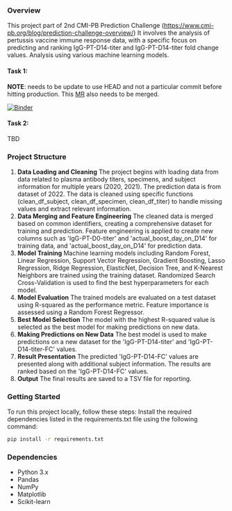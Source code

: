 

### Overview
This project part of 2nd CMI-PB Prediction Challenge (https://www.cmi-pb.org/blog/prediction-challenge-overview/)
It involves the analysis of pertussis vaccine immune response data, with a specific focus on predicting and ranking IgG-PT-D14-titer and IgG-PT-D14-titer fold change values. Analysis using various machine learning models.

#### Task 1: 

**NOTE**: needs to be update to use HEAD and not a particular commit before hitting production. This [MR](https://github.com/jhsiao12/cmi-pb/pull/1) also needs to be merged. 

[![Binder](https://mybinder.org/badge_logo.svg)](https://mybinder.org/v2/gh/jhsiao12/cmi-pb/d0ae94098d237ad8250e90f8d873d6b933267dbb?labpath=Task1_peng_comment.ipynb)


#### Task 2: 

TBD


### Project Structure
1. **Data Loading and Cleaning**
The project begins with loading data from data related to plasma antibody titers, specimens, and subject information for multiple years (2020, 2021).
The prediction data is from dataset of 2022.
The data is cleaned using specific functions (clean_df_subject, clean_df_specimen, clean_df_titer) to handle missing values and extract relevant information.
2. **Data Merging and Feature Engineering**
The cleaned data is merged based on common identifiers, creating a comprehensive dataset for training and prediction.
Feature engineering is applied to create new columns such as 'IgG-PT-D0-titer' and 'actual_boost_day_on_D14' for training data, and 'actual_boost_day_on_D14' for prediction data.
3. **Model Training**
Machine learning models including Random Forest, Linear Regression, Support Vector Regression, Gradient Boosting, Lasso Regression, Ridge Regression, ElasticNet, Decision Tree, and K-Nearest Neighbors are trained using the training dataset.
Randomized Search Cross-Validation is used to find the best hyperparameters for each model.
4. **Model Evaluation**
The trained models are evaluated on a test dataset using R-squared as the performance metric.
Feature importance is assessed using a Random Forest Regressor.
5. **Best Model Selection**
The model with the highest R-squared value is selected as the best model for making predictions on new data.
6. **Making Predictions on New Data**
The best model is used to make predictions on a new dataset for the 'IgG-PT-D14-titer' and 'IgG-PT-D14-titer-FC' values.
7. **Result Presentation**
The predicted 'IgG-PT-D14-FC' values are presented along with additional subject information.
The results are ranked based on the 'IgG-PT-D14-FC' values.
8. **Output**
The final results are saved to a TSV file for reporting.


### Getting Started
To run this project locally, follow these steps:
Install the required dependencies listed in the requirements.txt file using the following command:

```bash
pip install -r requirements.txt
```


### Dependencies
* Python 3.x
* Pandas
* NumPy
* Matplotlib
* Scikit-learn
